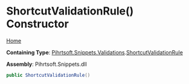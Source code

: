 # ShortcutValidationRule\(\) Constructor

[Home](../../../../../README.md#_top)

**Containing Type**: [Pihrtsoft.Snippets.Validations](../../README.md#_top)\.[ShortcutValidationRule](../README.md#_top)

**Assembly**: Pihrtsoft\.Snippets\.dll

```csharp
public ShortcutValidationRule()
```

